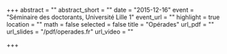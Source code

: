 +++
abstract = ""
abstract_short = ""
date = "2015-12-16"
event = "Séminaire des doctorants, Université Lille 1"
event_url = ""
highlight = true
location = ""
math = false
selected = false
title = "Opérades"
url_pdf = ""
url_slides = "/pdf/operades.fr"
url_video = ""

+++

